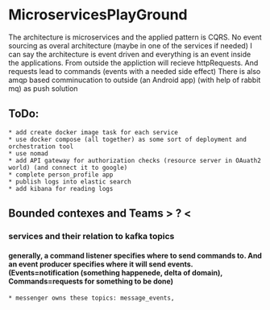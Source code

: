 # MicroservicesPlayGround
The architecture is microservices and the applied pattern is CQRS. No event sourcing as overal architecture (maybe in one of the services if needed) 
I can say the architecture is event driven and everything is an event inside the applications. From outside the appliction will recieve httpRequests. And requests lead to commands (events with a needed side effect)
There is also amqp based comminucation to outside (an Android app) (with help of rabbit mq) as push solution 

## ToDo:
    * add create docker image task for each service
    * use docker compose (all together) as some sort of deployment and orchestration tool
    * use nomad
    * add API gateway for authorization checks (resource server in OAuath2 world) (and connect it to google)
    * complete person_profile app 
    * publish logs into elastic search
    * add kibana for reading logs 
       
## Bounded contexes and Teams > ? < 
    
    
### services and their relation to kafka topics
#### generally, a command listener specifies where to send commands to. And an event producer specifies where it will send events. (Events=notification (something happenede, delta of domain), Commands=requests for something to be done)
    * messenger owns these topics: message_events, 
